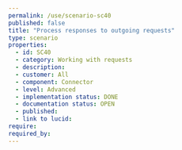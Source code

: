 ```yaml
---
permalink: /use/scenario-sc40
published: false
title: "Process responses to outgoing requests"
type: scenario
properties:
  - id: SC40
  - category: Working with requests
  - description: 
  - customer: All
  - component: Connector
  - level: Advanced
  - implementation status: DONE
  - documentation status: OPEN
  - published: 
  - link to lucid: 
require:
required_by:
---
```


